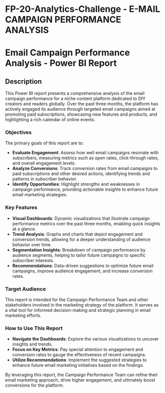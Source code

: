# FP-20-Analytics-Challenge - E-MAIL CAMPAIGN PERFORMANCE ANALYSIS

# Email Campaign Performance Analysis - Power BI Report

## Description

This Power BI report presents a comprehensive analysis of the email campaign performance for a niche content platform dedicated to DIY creators and readers globally. Over the past three months, the platform has actively engaged its audience through targeted email campaigns aimed at promoting paid subscriptions, showcasing new features and products, and highlighting a rich calendar of online events.

### Objectives

The primary goals of this report are to:

- **Evaluate Engagement**: Assess how well email campaigns resonate with subscribers, measuring metrics such as open rates, click-through rates, and overall engagement levels.
- **Analyze Conversions**: Track conversion rates from email campaigns to paid subscriptions and other desired actions, identifying trends and patterns in subscriber behavior.
- **Identify Opportunities**: Highlight strengths and weaknesses in campaign performance, providing actionable insights to enhance future email marketing strategies.

### Key Features

- **Visual Dashboards**: Dynamic visualizations that illustrate campaign performance metrics over the past three months, enabling quick insights at a glance.
- **Trend Analysis**: Graphs and charts that depict engagement and conversion trends, allowing for a deeper understanding of audience behavior over time.
- **Segmentation Insights**: Breakdown of campaign performance by audience segments, helping to tailor future campaigns to specific subscriber interests.
- **Recommendations**: Data-driven suggestions to optimize future email campaigns, improve audience engagement, and increase conversion rates.

### Target Audience

This report is intended for the Campaign Performance Team and other stakeholders involved in the marketing strategy of the platform. It serves as a vital tool for informed decision-making and strategic planning in email marketing efforts.

### How to Use This Report

- **Navigate the Dashboards**: Explore the various visualizations to uncover insights and trends.
- **Focus on Key Metrics**: Pay special attention to engagement and conversion rates to gauge the effectiveness of recent campaigns.
- **Utilize Recommendations**: Implement the suggested strategies to enhance future email marketing initiatives based on the findings.

By leveraging this report, the Campaign Performance Team can refine their email marketing approach, drive higher engagement, and ultimately boost conversions for the platform.
